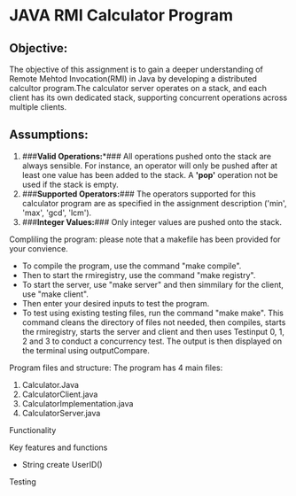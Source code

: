 # **JAVA RMI Calculator Program**

## **Objective:**

The objective of this assignment is to gain a deeper understanding of Remote Mehtod Invocation(RMI) in Java by developing a distributed calcultor program.The calculator server operates on a stack, and each client has its own dedicated stack, supporting concurrent operations across multiple clients.

## **Assumptions:**

1. ###**Valid Operations:***### All operations pushed onto the stack are always sensible. For instance, an operator will only be pushed after at least one value has been added to the stack. A **'pop'** operation not be used if the stack is empty.
2. ###**Supported Operators:**### The operators supported for this calculator program are as specified in the assignment description ('min', 'max', 'gcd', 'lcm').
4. ###**Integer Values:**### Only integer values are pushed onto the stack.

Compliling the program:
please note that a makefile has been provided for your convience. 

- To compile the program, use the command "make compile".
- Then to start the rmiregistry, use the command "make registry".
- To start the server, use "make server" and then simmilary for the client, use "make client". 
- Then enter your desired inputs to test the program. 
- To test using existing testing files, run the command "make make". This command cleans the directory of files not needed, then compiles, starts the rmiregistry, starts the server and client and then uses Testinput 0, 1, 2 and 3 to conduct a concurrency test. The output is then displayed on the terminal using outputCompare. 

Program files and structure:
The program has 4 main files: 
1. Calculator.Java 
2. CalculatorClient.java
3. CalculatorImplementation.java
4. CalculatorServer.java

Functionality

Key features and functions 
- String create UserID()

Testing 
